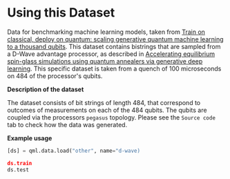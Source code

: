 # Using this Dataset
Data for benchmarking machine learning models, taken from
[Train on classical, deploy on quantum: scaling generative quantum machine learning to a thousand qubits](https://arxiv.org/abs/2503.02934).
This dataset contains bistrings that are sampled from a D-Wave advantage processor, as described in 
[Accelerating equilibrium spin-glass
simulations using quantum annealers via generative deep learning](https://scipost.org/SciPostPhys.15.1.018). This specific dataset is taken from 
a quench of 100  microseconds on 484 of the processor's qubits.

**Description of the dataset**

The dataset consists of bit strings of length 484, that correspond to outcomes of measurements on each of the 484 qubits. 
The qubits are coupled via the processors `pegasus` topology. 
Please see the ``Source code`` tab to check how the data was generated.

**Example usage**

```python
[ds] = qml.data.load("other", name="d-wave)

ds.train
ds.test
```
